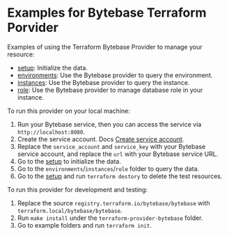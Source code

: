 # Examples for Bytebase Terraform Porvider

Examples of using the Terraform Bytebase Provider to manage your resource:

- [setup](./setup): Initialize the data.
- [environments](./environments): Use the Bytebase provider to query the environment.
- [instances](./instances): Use the Bytebase provider to query the instance.
- [role](./role): Use the  Bytebase provider to manage database role in your instance.

To run this provider on your local machine:

1. Run your Bytebase service, then you can access the service via `http://localhost:8080`.
2. Create the service account. Docs [Create service account](https://www.bytebase.com/docs/get-started/terraform#create-service-account).
3. Replace the `service_account` and `service_key` with your Bytebase service account, and replace the `url` with your Bytebase service URL.
4. Go to the [setup](./setup) to initialize the data.
5. Go to the `environments`/`instances`/`role` folder to query the data.
6. Go to the [setup](./setup) and run `terraform destory` to delete the test resources.

To run this provider for development and testing:

1. Replace the source `registry.terraform.io/bytebase/bytebase` with `terraform.local/bytebase/bytebase`.
2. Run `make install` under the `terraform-provider-bytebase` folder.
3. Go to example folders and run `terraform init`.
